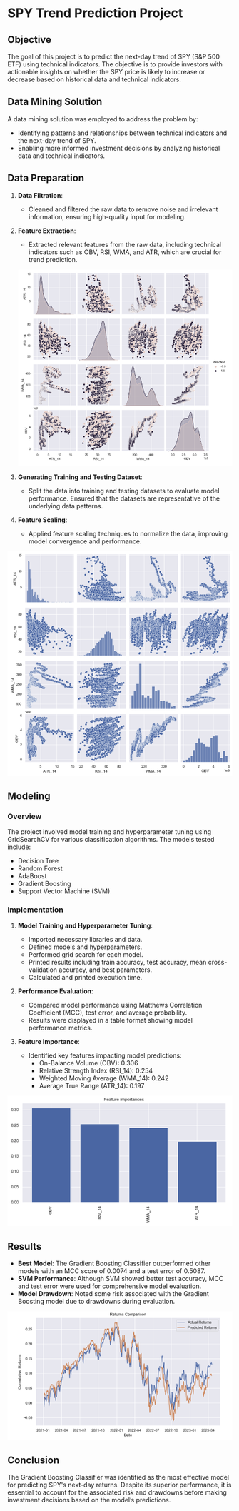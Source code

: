 # SPY Trend Prediction Project

## Objective

The goal of this project is to predict the next-day trend of SPY (S&P 500 ETF) using technical indicators. The objective is to provide investors with actionable insights on whether the SPY price is likely to increase or decrease based on historical data and technical indicators.

## Data Mining Solution

A data mining solution was employed to address the problem by:
- Identifying patterns and relationships between technical indicators and the next-day trend of SPY.
- Enabling more informed investment decisions by analyzing historical data and technical indicators.
  
## Data Preparation

1. **Data Filtration**:
   - Cleaned and filtered the raw data to remove noise and irrelevant information, ensuring high-quality input for modeling.

2. **Feature Extraction**:
   - Extracted relevant features from the raw data, including technical indicators such as OBV, RSI, WMA, and ATR, which are crucial for trend prediction.
     
   ![Alt Text](https://github.com/PrakhyathS/Trend-Prediction/blob/main/Results/Result1.png)

3. **Generating Training and Testing Dataset**:
   - Split the data into training and testing datasets to evaluate model performance. Ensured that the datasets are representative of the underlying data patterns.

4. **Feature Scaling**:
   - Applied feature scaling techniques to normalize the data, improving model convergence and performance.
     
![Alt Text](https://github.com/PrakhyathS/Trend-Prediction/blob/main/Results/Result2.png)

## Modeling

### Overview

The project involved model training and hyperparameter tuning using GridSearchCV for various classification algorithms. The models tested include:
- Decision Tree
- Random Forest
- AdaBoost
- Gradient Boosting
- Support Vector Machine (SVM)

### Implementation

1. **Model Training and Hyperparameter Tuning**:
   - Imported necessary libraries and data.
   - Defined models and hyperparameters.
   - Performed grid search for each model.
   - Printed results including train accuracy, test accuracy, mean cross-validation accuracy, and best parameters.
   - Calculated and printed execution time.

2. **Performance Evaluation**:
   - Compared model performance using Matthews Correlation Coefficient (MCC), test error, and average probability.
   - Results were displayed in a table format showing model performance metrics.

3. **Feature Importance**:
   - Identified key features impacting model predictions:
     - On-Balance Volume (OBV): 0.306
     - Relative Strength Index (RSI_14): 0.254
     - Weighted Moving Average (WMA_14): 0.242
     - Average True Range (ATR_14): 0.197

![Alt Text](https://github.com/PrakhyathS/Trend-Prediction/blob/main/Results/Result3.png)

## Results

- **Best Model**: The Gradient Boosting Classifier outperformed other models with an MCC score of 0.0074 and a test error of 0.5087.
- **SVM Performance**: Although SVM showed better test accuracy, MCC and test error were used for comprehensive model evaluation.
- **Model Drawdown**: Noted some risk associated with the Gradient Boosting model due to drawdowns during evaluation.


![Alt Text](https://github.com/PrakhyathS/Trend-Prediction/blob/main/Results/Result4.png)

## Conclusion

The Gradient Boosting Classifier was identified as the most effective model for predicting SPY's next-day returns. Despite its superior performance, it is essential to account for the associated risk and drawdowns before making investment decisions based on the model’s predictions.

